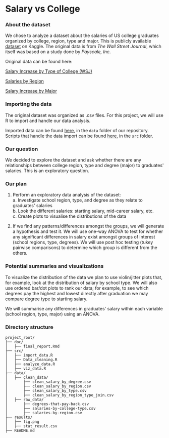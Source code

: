 # Salary vs College 

### About the dataset

We chose to analyze a dataset about the salaries of US college graduates organized by college, region, type and major. This is publicly available [dataset](https://www.kaggle.com/wsj/college-salaries) on Kaggle. The original data is from *The Wall Street Journal*, which itself was based on a study done by *Payscale, Inc*.

Original data can be found here:

[Salary Increase by Type of College (WSJ)](http://online.wsj.com/public/resources/documents/info-Salaries_for_Colleges_by_Type-sort.html)

[Salaries by Region](http://online.wsj.com/public/resources/documents/info-Salaries_for_Colleges_by_Region-sort.html)

[Salary Increase by Major](http://online.wsj.com/public/resources/documents/info-Degrees_that_Pay_you_Back-sort.html)

### Importing the data

The original dataset was organized as .csv files. For this project, we will use R to import and handle our data analysis.

Imported data can be found [here](https://github.com/UBC-MDS/DSCI_522_Salary-vs-College/tree/master/data), in the `data` folder of our repository. Scripts that handle the data import can be found [here](https://github.com/UBC-MDS/DSCI_522_Salary-vs-College/tree/master/src), in the `src` folder.

### Our question

We decided to explore the dataset and ask whether there are any relationships between college region, type and degree (major) to graduates' salaries. This is an exploratory question.

### Our plan

1. Perform an exploratory data analysis of the dataset:  
    a. Investigate school region, type, and degree as they relate to graduates' salaries  
    b. Look the different salaries: starting salary, mid-career salary, etc.  
    c. Create plots to visualise the distributions of the data   

2. If we find any patterns/differences amongst the groups, we will generate a hypothesis and test it. We will use one-way ANOVA to test for whether any significant differences in salary exist amongst groups of interest (school regions, type, degrees). We will use post hoc testing (tukey pairwise comparisons) to determine which group is different from the others.   

### Potential summaries and visualizations

To visualize the distribution of the data we plan to use violin/jitter plots that, for example, look at the distribution of salary by school type. We will also use ordered bar/dot plots to rank our data; for example, to see which degrees pay the highest and lowest directly after graduation we may compare degree type to starting salary.

We will summarise any differences in graduates' salary within each variable (school region, type, major) using an ANOVA.

### Directory structure
```
project_root/
├── doc/
│   ├── final_report.Rmd
├── src/
│   ├── import_data.R
│   ├── Data_cleaning.R
│   ├── analyze_data.R
│   ├── viz_data.R
├── data/
│   ├── clean_data/
│       ├── clean_salary_by_degree.csv
│       ├── clean_salary_by_region.csv
│       ├── clean_salary_by_type.csv
│       ├── clean_salary_by_region_type_join.csv
│   ├── raw_data/
│       ├── degrees-that-pay-back.csv
│       ├── salaries-by-college-type.csv
│       ├── salaries-by-region.csv
├── results/
│   ├── fig.png
│   ├── stat_result.csv
├── README.md
```
